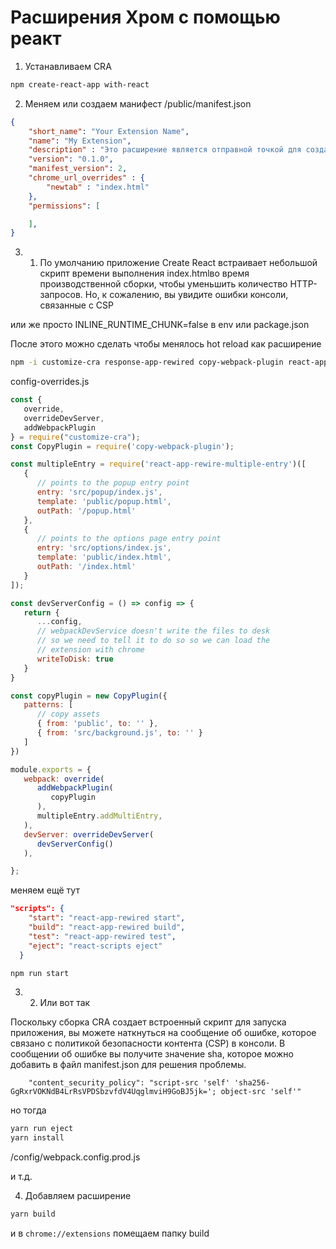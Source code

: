 # Расширения Хром с помощью реакт

1. Устанавливаем CRA

```bash
npm create-react-app with-react
```

2. Меняем или создаем манифест /public/manifest.json

```json
{
    "short_name": "Your Extension Name",
    "name": "My Extension",
    "description" : "Это расширение является отправной точкой для создания настоящего расширения Chrome" ,
    "version": "0.1.0",
    "manifest_version": 2,
    "chrome_url_overrides" : {
        "newtab" : "index.html"
    },
    "permissions": [

    ],
}

```

3. 1. По умолчанию приложение Create React встраивает небольшой скрипт времени выполнения index.htmlво время производственной сборки, чтобы уменьшить количество HTTP-запросов. Но, к сожалению, вы увидите ошибки консоли, связанные с CSP 

или же просто INLINE_RUNTIME_CHUNK=false в env или package.json



После этого можно сделать чтобы менялось hot reload как расширение

```bash
npm -i customize-cra response-app-rewired copy-webpack-plugin react-app-rewire-multiple-entry --save-dev
```

config-overrides.js 

```js
const {
   override,
   overrideDevServer,
   addWebpackPlugin
} = require("customize-cra");
const CopyPlugin = require('copy-webpack-plugin');

const multipleEntry = require('react-app-rewire-multiple-entry')([
   {
      // points to the popup entry point
      entry: 'src/popup/index.js',
      template: 'public/popup.html',
      outPath: '/popup.html'
   },
   {
      // points to the options page entry point
      entry: 'src/options/index.js',
      template: 'public/index.html',
      outPath: '/index.html'
   }
]);

const devServerConfig = () => config => {
   return {
      ...config,
      // webpackDevService doesn't write the files to desk
      // so we need to tell it to do so so we can load the
      // extension with chrome
      writeToDisk: true
   }
}

const copyPlugin = new CopyPlugin({
   patterns: [
      // copy assets
      { from: 'public', to: '' },
      { from: 'src/background.js', to: '' }
   ]
})

module.exports = {
   webpack: override(
      addWebpackPlugin(
         copyPlugin
      ),
      multipleEntry.addMultiEntry,
   ),
   devServer: overrideDevServer(
      devServerConfig()
   ),

};
```

меняем ещё тут
```json
"scripts": {
    "start": "react-app-rewired start",
    "build": "react-app-rewired build",
    "test": "react-app-rewired test",
    "eject": "react-scripts eject"
  }
  ```

  ```bash
  npm run start
  ```
3. 2. Или вот так 

Поскольку сборка CRA создает встроенный скрипт для запуска приложения, вы можете наткнуться на сообщение об ошибке, которое связано с политикой безопасности контента (CSP) в консоли. В сообщении об ошибке вы получите значение sha, которое можно добавить в файл manifest.json для решения проблемы.

```    "content_security_policy": "script-src 'self' 'sha256-GgRxrVOKNdB4LrRsVPDSbzvfdV4UqglmviH9GoBJ5jk='; object-src 'self'"```

но тогда 

```bash
yarn run eject
yarn install
```

/config/webpack.config.prod.js

и т.д.

4. Добавляем расширение

```bash
yarn build
```

и в ```chrome://extensions``` помещаем папку build